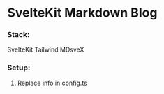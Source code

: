 # SvelteKit Markdown Blog

### Stack:
SvelteKit
Tailwind
MDsveX

### Setup:
1. Replace info in config.ts